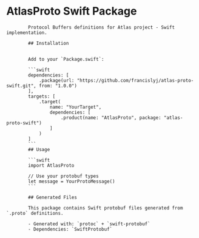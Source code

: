# AtlasProto Swift Package
            
            Protocol Buffers definitions for Atlas project - Swift implementation.
            
            ## Installation
            
            
            Add to your `Package.swift`:

            ```swift
            dependencies: [
                .package(url: "https://github.com/francislyj/atlas-proto-swift.git", from: "1.0.0")
            ],
            targets: [
                .target(
                    name: "YourTarget",
                    dependencies: [
                        .product(name: "AtlasProto", package: "atlas-proto-swift")
                    ]
                )
            ]
            ```
            ## Usage
    
            ```swift
            import AtlasProto
            
            // Use your protobuf types
            let message = YourProtoMessage()
            ```
            
            ## Generated Files
            
            This package contains Swift protobuf files generated from `.proto` definitions.
            
            - Generated with: `protoc` + `swift-protobuf`
            - Dependencies: `SwiftProtobuf`